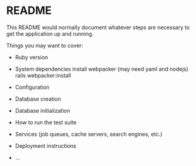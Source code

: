 # README

This README would normally document whatever steps are necessary to get the
application up and running.

Things you may want to cover:

* Ruby version

* System dependencies
    install webpacker (may need yaml and nodejs)
      rails webpacker:install

* Configuration

* Database creation

* Database initialization

* How to run the test suite

* Services (job queues, cache servers, search engines, etc.)

* Deployment instructions

* ...
